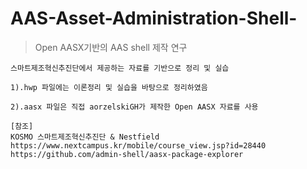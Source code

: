 # AAS-Asset-Administration-Shell-

> Open AASX기반의 AAS shell 제작 연구

```
스마트제조혁신추진단에서 제공하는 자료를 기반으로 정리 및 실습 
```
```
1).hwp 파일에는 이론정리 및 실습을 바탕으로 정리하였음
```
```
2).aasx 파일은 직접 aorzelskiGH가 제작한 Open AASX 자료를 사용
```
```
[참조]  
KOSMO 스마트제조혁신추진단 & Nestfield   
https://www.nextcampus.kr/mobile/course_view.jsp?id=28440 
https://github.com/admin-shell/aasx-package-explorer
```
